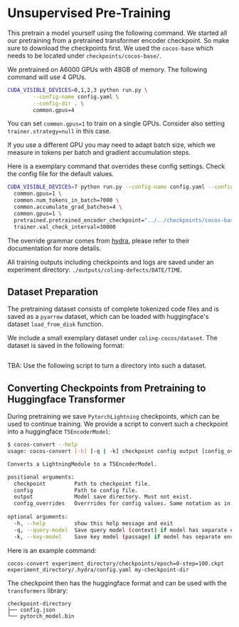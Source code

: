 # Unsupervised Pre-Training

This pretrain a model yourself using the following command. We started all our pretraining from a pretrained
transformer encoder checkpoint. So make sure to download the checkpoints first. We used the `cocos-base` which 
needs to be located under `checkpoints/cocos-base/`. 

We pretrained on A6000 GPUs with 48GB of memory. The following command will use 4 GPUs.
```bash
CUDA_VISIBLE_DEVICES=0,1,2,3 python run.py \
        --config-name config.yaml \
        --config-dir . \
        common.gpus=4
```

You can set `common.gpus=1` to train on a single GPUs. Consider also setting `trainer.strategy=null` in this case.

If you use a different GPU you may need to adapt batch size, which we
measure in tokens per batch and gradient accumulation steps. 

Here is a exemplary command that overrides these config settings. Check the config file for the default values. 
```bash
CUDA_VISIBLE_DEVICES=7 python run.py --config-name config.yaml --config-dir . \
  common.gpus=1 \
  common.num_tokens_in_batch=7000 \
  common.accumulate_grad_batches=4 \
  common.gpus=1 \
  pretrained.pretrained_encoder_checkpoint="../../checkpoints/cocos-base" \
  trainer.val_check_interval=30000
```

The override grammar comes from [hydra](https://hydra.cc/docs/advanced/override_grammar/basic/), please refer to 
their documentation for more details.

All training outputs including checkpoints and logs are saved under an experiment directory:
`./outputs/coling-defects/DATE/TIME`.

## Dataset Preparation

The pretraining dataset consists of complete tokenized code files and is saved as a `pyarrow` dataset, which
can be loaded with huggingface's dataset `load_from_disk` function.

We include a small exemplary dataset under `coling-cocos/dataset`.
The dataset is saved in the following format:
```

```

TBA: Use the following script to turn a directory into such a dataset.


## Converting Checkpoints from Pretraining to Huggingface Transformer

During pretraining we save `PytorchLightning` checkpoints, which can be used to continue training. 
We provide a script to convert such a checkpoint into a huggingface `T5EncoderModel`:

```bash
$ cocos-convert --help
usage: cocos-convert [-h] [-q | -k] checkpoint config output [config_overrides ...]

Converts a LightningModule to a T5EncoderModel.

positional arguments:
  checkpoint         Path to checkpoint file.
  config             Path to config file.
  output             Model save directory. Must not exist.
  config_overrides   Overrrides for config values. Same notation as in OmegaConf.
                                                                                
optional arguments:
  -h, --help         show this help message and exit
  -q, --query-model  Save query model (context) if model has separate encoders.
  -k, --key-model    Save key model (passage) if model has separate encoders.
```

Here is an example command:
```
cocos-convert experiment_directory/checkpoints/epoch=0-step=100.ckpt experiment_directory/.hydra/config.yaml my-checkpoint-dir
```

The checkpoint then has the huggingface format and can be used with the `transformers` library:
```
checkpoint-directory
├── config.json
└── pytorch_model.bin
```